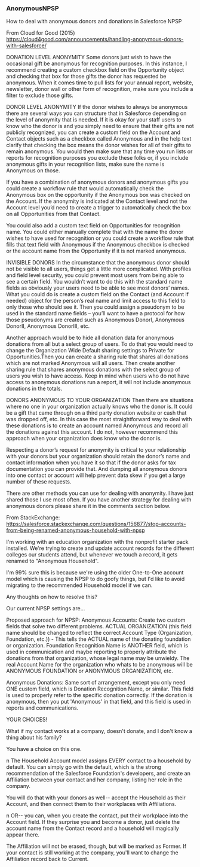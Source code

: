### AnonymousNPSP
How to deal with anonymous donors and donations in Salesforce NPSP

From Cloud for Good (2015)
https://cloud4good.com/announcements/handling-anonymous-donors-with-salesforce/

DONATION LEVEL ANONYMITY
Some donors just wish to have the occasional gift be anonymous for recognition purposes. In this instance, I recommend creating a custom checkbox field on the Opportunity object and checking that box for those gifts the donor has requested be anonymous. When it comes time to pull lists for your annual report, website, newsletter, donor wall or other form of recognition, make sure you include a filter to exclude those gifts.

DONOR LEVEL ANONYMITY
If the donor wishes to always be anonymous there are several ways you can structure that in Salesforce depending on the level of anonymity that is needed. If it is okay for your staff users to know who the donor is and you simply need to ensure that their gifts are not publicly recognized, you can create a custom field on the Account and Contact objects such as a checkbox called Anonymous and in the help text clarify that checking the box means the donor wishes for all of their gifts to remain anonymous. You would then make sure that any time you run lists or reports for recognition purposes you exclude these folks or, if you include anonymous gifts in your recognition lists, make sure the name is Anonymous on those.

If you have a combination of anonymous donors and anonymous gifts you could create a workflow rule that would automatically check the Anonymous box on the opportunity if the Anonymous box was checked on the Account. If the anonymity is indicated at the Contact level and not the Account level you’d need to create a trigger to automatically check the box on all Opportunities from that Contact.

You could also add a custom text field on Opportunities for recognition name. You could either manually complete that with the name the donor wishes to have used for recognition or you could create a workflow rule that fills that text field with Anonymous if the Anonymous checkbox  is checked or the account name from the Opportunity if it is not marked anonymous.

INVISIBLE DONORS
In the circumstance that the anonymous donor should not be visible to all users, things get a little more complicated. With profiles and field level security, you could prevent most users from being able to see a certain field. You wouldn’t want to do this with the standard name fields as obviously your users need to be able to see most donors’ names. What you could do is create a custom field on the Contact (and Account if needed) object for the person’s real name and limit access to this field to only those who should see it. Then you could assign a pseudonym to be used in the standard name fields – you’ll want to have a protocol for how those pseudonyms are created such as Anonymous DonorI, Anonymous DonorII, Anonymous DonorIII, etc. 

Another approach would be to hide all donation data for anonymous donations from all but a select group of users. To do that you would need to change the Organization Wide Default sharing settings to Private for Opportunities.Then you can create a sharing rule that shares all donations which are not marked Anonymous will all users. Then create another sharing rule that shares anonymous donations with the select group of users you wish to have access. Keep in mind when users who do not have access to anonymous donations run a report, it will not include anonymous donations in the totals. 

DONORS ANONYMOUS TO YOUR ORGANIZATION
Then there are situations where no one in your organization actually knows who the donor is. It could be a gift that came through on a third party donation website or cash that was dropped off, etc. In this case the most straightforward way to deal with these donations is to create an account named Anonymous and record all the donations against this account. I do not, however recommend this approach when your organization does know who the donor is.

Respecting a donor’s request for anonymity is critical to your relationship with your donors but your organization should retain the donor’s name and contact information when you have it so that if the donor asks for tax documentation you can provide that. And dumping all anonymous donors into one contact or account will help prevent data skew if you get a large number of these requests.

There are other methods you can use for dealing with anonymity. I have just shared those I use most often. If you have another strategy for dealing with anonymous donors please share it in the comments section below.

From StackExchange:
https://salesforce.stackexchange.com/questions/156877/stop-accounts-from-being-renamed-anonymous-household-with-npsp

I'm working with an education organization with the nonprofit starter pack installed. We're trying to create and update account records for the different colleges our students attend, but whenever we touch a record, it gets renamed to "Anonymous Household".

I'm 99% sure this is because we're using the older One-to-One account model which is causing the NPSP to do goofy things, but I'd like to avoid migrating to the recommended Household model if we can.

Any thoughts on how to resolve this?

Our current NPSP settings are...


Proposed approach for NPSP:
Anonymous Accounts:  Create two custom fields that solve two different problems.  ACTUAL ORGANIZATION (this field name should be changed to reflect the correct Account Type (Organization, Foundation, etc.)) - This tells the ACTUAL name of the donating foundation or organization.  Foundation Recognition Name is ANOTHER field, which is used in communication and maybe reporting to properly attribute the donations from that organization, whose legal name may be unwieldy.  The real Account Name for the organization who whats to be anonymous will be ANONYMOUS FOUNDATION or ANONYMOUS ORGANIZATION, etc.

Anonymous Donations:  Same sort of arrangement, except you only need ONE custom field, which is Donation Recognition Name, or similar.  This field is used to properly refer to the specific donation correctly.  If the donation is anonymous, then you put 'Anonymous' in that field, and this field is used in reports and communications.


YOUR CHOICES!

What if my contact works at a company, doesn't donate, and I don't know a thing about his family?

You have a choice on this one.

n  The Household Account model assigns EVERY contact to a household by default. You can simply go with the default, which is the strong recommendation of the Salesforce Foundation's developers, and create an Affiliation between your contact and her company, listing her role in the company.

You will do that with your donors as well-- accept the Household as their Account, and then connect them to their workplaces with Affiliations.

n  OR-- you can, when you create the contact, put their workplace into the Account field. If they surprise you and become a donor, just delete the account name from the Contact record and a household will magically appear there.

The Affiliation will not be erased, though, but will be marked as Former. If your contact is still working at the company, you'll want to change the Affiliation record back to Current. 
